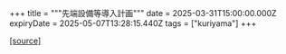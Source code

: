 +++
title = """先端設備等導入計画"""
date = 2025-03-31T15:00:00.000Z
expiryDate = 2025-05-07T13:28:15.440Z
tags = ["kuriyama"]
+++


[[source]](https://www.town.kuriyama.hokkaido.jp/soshiki/51/95.html)

